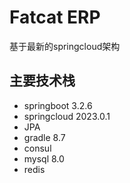 # Fatcat ERP
基于最新的springcloud架构

## 主要技术栈
* springboot 3.2.6
* springcloud 2023.0.1
* JPA
* gradle 8.7
* consul
* mysql 8.0
* redis
